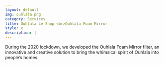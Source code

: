 ```yaml
---
layout: default
img: ouhlala.png
category: Services
title: Ouhlala Le Shop <br>Ouhlala Foam Mirror
style: e
description: |
---
```

During the 2020 lockdown, we developed the Ouhlala Foam Mirror filter, an innovative and creative solution to bring the whimsical spirit of Ouhlala into people’s homes.
